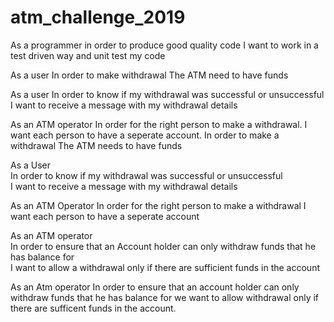 # atm_challenge_2019

As a programmer
in order to produce good quality code
I want to work in a test driven way and unit test my code

As a user
In order to make withdrawal
The ATM need to have funds

As a user
In order to know if my withdrawal was successful or unsuccessful
I want to receive a message with my withdrawal details

As an ATM operator
In order for the right person to make a withdrawal.
I want each person to have a seperate account.
In order to make a withdrawal
The ATM needs to have funds

As a User               
In order to know if my withdrawal was successful or unsuccessful           
I want to receive a message with my withdrawal details

As an ATM Operator
In order for the right person to make a withdrawal
I want each person to have a seperate account

As an ATM operator           
In order to ensure that an Account holder can only withdraw funds that he has balance for           
I want to allow a withdrawal only if there are sufficient funds in the account

As an Atm operator
 In order to ensure that an account holder can only withdraw funds that he has balance for we want to allow withdrawal only if there are sufficent funds in the account.
 